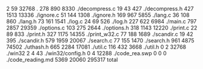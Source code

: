 2      59   32768 .
278     890    8330 ./decompress.c
19      43     427 ./decompress.h
427    1513   13336 ./ignore.c
51     144    1308 ./ignore.h
169     967    5855 ./lang.c
36     108     860 ./lang.h
73     161    1541 ./log.c
24      69     526 ./log.h
227     622    6984 ./main.c
797    2857   29359 ./options.c
103     275    2644 ./options.h
318    1143   12220 ./print.c
22      89     833 ./print.h
327    1175   14355 ./print_w32.c
77     188    1689 ./scandir.c
19      42     395 ./scandir.h
579    1959   20067 ./search.c
77     155    1470 ./search.h
961    4875   74502 ./uthash.h
665    2284   17081 ./util.c
116     432    3668 ./util.h
0       2   32768 ./win32
2       4      43 ./win32/config.h
0       4   12288 ./code_rea.swp
0       0       0 ./code_reading.md
5369   20060  295317 total
